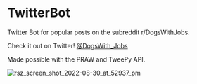 # TwitterBot
Twitter Bot for popular posts on the subreddit r/DogsWithJobs. 

Check it out on Twitter! [@DogsWith_Jobs](https://twitter.com/dogswith_jobs)

Made possible with the PRAW and TweePy API.

![rsz_screen_shot_2022-08-30_at_52937_pm](https://user-images.githubusercontent.com/45194924/187555023-a14b6738-08be-4a84-891c-d2e0ddce150e.png)
